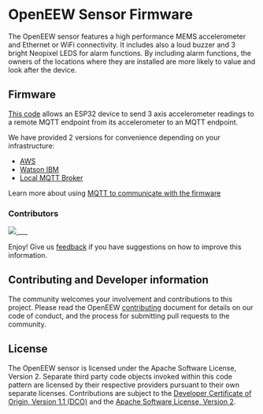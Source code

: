 # OpenEEW Sensor Firmware
The OpenEEW sensor features a high performance MEMS accelerometer and Ethernet or WiFi connectivity. It includes also a loud buzzer and 3 bright Neopixel LEDS for alarm functions. By including alarm functions, the owners of the locations where they are installed are more likely to value and look after the device.

## Firmware

[This code](https://github.com/openeew/openeew-firmware/tree/master/) allows an ESP32 device to send 3 axis accelerometer readings to a remote MQTT endpoint from its accelerometer to an MQTT endpoint.

We have provided 2 versions for convenience depending on your infrastructure:
- [AWS](https://github.com/openeew/openeew-firmware/tree/main/AWS_IoT)
- [Watson IBM](https://github.com/openeew/openeew-firmware/tree/main/WatsonIoT)
- [Local MQTT Broker](https://github.com/openeew/openeew-firmware/tree/main/localnet)


Learn more about using [MQTT to communicate with the firmware](FIRMWARE.md)

### Contributors

<a href="https://github.com/openeew/openeew-firmware/graphs/contributors">
  <img src="https://contributors-img.web.app/image?repo=openeew/openeew-firmware" />
</a>
___

Enjoy! Give us [feedback](https://github.com/openeew/openeew-firmware/issues) if you have suggestions on how to improve this information.

## Contributing and Developer information

The community welcomes your involvement and contributions to this project. Please read the OpenEEW [contributing](https://github.com/openeew/openeew/blob/master/CONTRIBUTING.md) document for details on our code of conduct, and the process for submitting pull requests to the community.

## License

The OpenEEW sensor is licensed under the Apache Software License, Version 2. Separate third party code objects invoked within this code pattern are licensed by their respective providers pursuant to their own separate licenses. Contributions are subject to the [Developer Certificate of Origin, Version 1.1 (DCO)](https://developercertificate.org/) and the [Apache Software License, Version 2](http://www.apache.org/licenses/LICENSE-2.0.txt).
